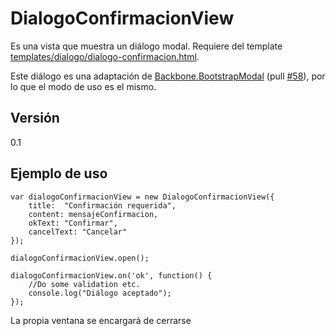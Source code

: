 DialogoConfirmacionView
=======================
Es una vista que muestra un diálogo modal.
Requiere del template [templates/dialogo/dialogo-confirmacion.html](../../../templates/dialogo/dialogo-confirmacion.html).

Este diálogo es una adaptación de [Backbone.BootstrapModal](https://github.com/powmedia/backbone.bootstrap-modal#backbonebootstrapmodal) (pull [#58](https://github.com/powmedia/backbone.bootstrap-modal/pull/58)), por lo que el modo de uso es el mismo.

Versión
-------
0.1


Ejemplo de uso
--------------
```
var dialogoConfirmacionView = new DialogoConfirmacionView({
	title:  "Confirmación requerida",
	content: mensajeConfirmacion,
	okText: "Confirmar",
	cancelText: "Cancelar"
});

dialogoConfirmacionView.open();

dialogoConfirmacionView.on('ok', function() {
	//Do some validation etc.
	console.log("Diálogo aceptado");
});
```

La propia ventana se encargará de cerrarse